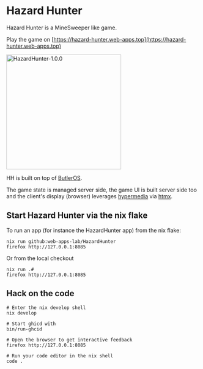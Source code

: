 # Hazard Hunter

Hazard Hunter is a MineSweeper like game.

Play the game on [https://hazard-hunter.web-apps.top](https://hazard-hunter.web-apps.top)

<img src="assets/HazardHunter.png"
     alt="HazardHunter-1.0.0"
     width=300px;
     style="margin-right: 10px;" />


HH is built on top of [ButlerOS](https://github.com/ButlerOS/haskell-butler).

The game state is managed server side, the game UI is built server side too and the
client's display (browser) leverages [hypermedia](https://htmx.org/essays/hypermedia-driven-applications/) via [htmx](https://htmx.org/).

## Start Hazard Hunter via the nix flake

To run an app (for instance the HazardHunter app) from the nix flake:

```
nix run github:web-apps-lab/HazardHunter
firefox http://127.0.0.1:8085
```

Or from the local checkout

```
nix run .#
firefox http://127.0.0.1:8085
```

## Hack on the code

```Shell
# Enter the nix develop shell
nix develop

# Start ghicd with
bin/run-ghcid

# Open the browser to get interactive feedback
firefox http://127.0.0.1:8085

# Run your code editor in the nix shell
code .
```